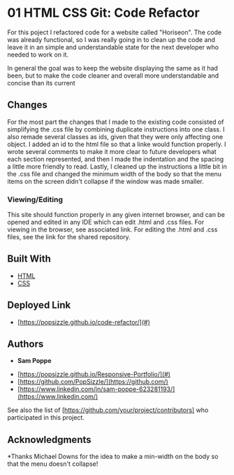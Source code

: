 # 01 HTML CSS Git: Code Refactor

For this poject I refactored code for a website called "Horiseon". The code was already functional, so I was really going in to clean up the code and leave it in an simple and understandable state for the next developer who needed to work on it.

In general the goal was to keep the website displaying the same as it had been, but to make the code cleaner and overall more understandable and concise than its current

## Changes

For the most part the changes that I made to the existing code consisted of simplifying the .css file by combining duplicate instructions into one class. I also remade several classes as ids, given that they were only affecting one object. I added an id to the html file so that a linke would function properly. I wrote several comments to make it more clear to future developers what each section represented, and then I made the indentation and the spacing a little more friendly to read. Lastly, I cleaned up the instructions a little bit in the .css file and changed the minimum width of the body so that the menu items on the screen didn't collapse if the window was made smaller.

### Viewing/Editing

This site should function properly in any given internet browser, and can be opened and edited in any IDE which can edit .html and .css files. For viewing in the browser, see associated link. For editing the .html and .css files, see the link for the shared repository.


## Built With

* [HTML](https://developer.mozilla.org/en-US/docs/Web/HTML)
* [CSS](https://developer.mozilla.org/en-US/docs/Web/CSS)

## Deployed Link

* [https://popsizzle.github.io/code-refactor/](#)


## Authors

* **Sam Poppe** 

- [https://popsizzle.github.io/Responsive-Portfolio/](#)
- [https://github.com/PopSizzle/](https://github.com/)
- [https://www.linkedin.com/in/sam-poppe-623281193/](https://www.linkedin.com/)

See also the list of [https://github.com/your/project/contributors] who participated in this project.

## Acknowledgments

*Thanks Michael Downs for the idea to make a min-width on the body so that the menu doesn't collapse!
